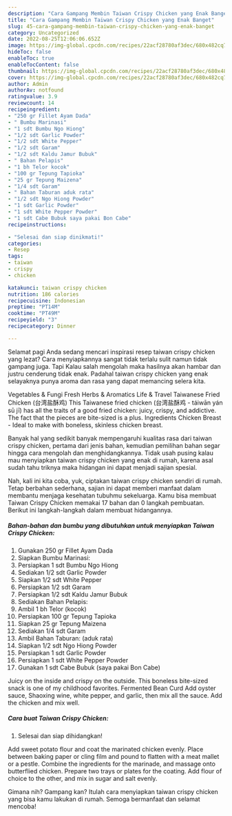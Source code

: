 ```yaml
---
description: "Cara Gampang Membin Taiwan Crispy Chicken yang Enak Banget"
title: "Cara Gampang Membin Taiwan Crispy Chicken yang Enak Banget"
slug: 45-cara-gampang-membin-taiwan-crispy-chicken-yang-enak-banget
category: Uncategorized
date: 2022-08-25T12:06:06.652Z
image: https://img-global.cpcdn.com/recipes/22acf28780af3dec/680x482cq70/taiwan-crispy-chicken-foto-resep-utama.jpg
hideToc: false
enableToc: true
enableTocContent: false
thumbnail: https://img-global.cpcdn.com/recipes/22acf28780af3dec/680x482cq70/taiwan-crispy-chicken-foto-resep-utama.jpg
cover: https://img-global.cpcdn.com/recipes/22acf28780af3dec/680x482cq70/taiwan-crispy-chicken-foto-resep-utama.jpg
author: Admin
authorAv: notfound
ratingvalue: 3.9
reviewcount: 14
recipeingredient:
- "250 gr Fillet Ayam Dada"
- " Bumbu Marinasi"
- "1 sdt Bumbu Ngo Hiong"
- "1/2 sdt Garlic Powder"
- "1/2 sdt White Pepper"
- "1/2 sdt Garam"
- "1/2 sdt Kaldu Jamur Bubuk"
- " Bahan Pelapis"
- "1 bh Telor kocok"
- "100 gr Tepung Tapioka"
- "25 gr Tepung Maizena"
- "1/4 sdt Garam"
- " Bahan Taburan aduk rata"
- "1/2 sdt Ngo Hiong Powder"
- "1 sdt Garlic Powder"
- "1 sdt White Pepper Powder"
- "1 sdt Cabe Bubuk saya pakai Bon Cabe"
recipeinstructions:

- "Selesai dan siap dinikmati!"
categories:
- Resep
tags:
- taiwan
- crispy
- chicken

katakunci: taiwan crispy chicken 
nutrition: 186 calories
recipecuisine: Indonesian
preptime: "PT14M"
cooktime: "PT49M"
recipeyield: "3"
recipecategory: Dinner

---
```



Selamat pagi Anda sedang mencari inspirasi resep taiwan crispy chicken yang lezat? Cara menyiapkannya sangat tidak terlalu sulit namun tidak gampang juga. Tapi Kalau salah mengolah maka hasilnya akan hambar dan justru cenderung tidak enak. Padahal taiwan crispy chicken yang enak selayaknya punya aroma dan rasa yang dapat memancing selera kita.


Vegetables &amp; Fungi Fresh Herbs &amp; Aromatics Life &amp; Travel Taiwanese Fried Chicken (台湾盐酥鸡) This Taiwanese fried chicken (台湾盐酥鸡 - táiwān yán sū jī) has all the traits of a good fried chicken: juicy, crispy, and addictive. The fact that the pieces are bite-sized is a plus. Ingredients Chicken Breast - Ideal to make with boneless, skinless chicken breast.

Banyak hal yang sedikit banyak mempengaruhi kualitas rasa dari taiwan crispy chicken, pertama dari jenis bahan, kemudian pemilihan bahan segar hingga cara mengolah dan menghidangkannya. Tidak usah pusing kalau mau menyiapkan taiwan crispy chicken yang enak di rumah, karena asal sudah tahu triknya maka hidangan ini dapat menjadi sajian spesial.


Nah, kali ini kita coba, yuk, ciptakan taiwan crispy chicken sendiri di rumah. Tetap berbahan sederhana, sajian ini dapat memberi manfaat dalam membantu menjaga kesehatan tubuhmu sekeluarga. Kamu bisa membuat Taiwan Crispy Chicken memakai 17 bahan dan 0 langkah pembuatan. Berikut ini langkah-langkah dalam membuat hidangannya.

<!--inarticleads1-->

##### Bahan-bahan dan bumbu yang dibutuhkan untuk menyiapkan Taiwan Crispy Chicken:

1. Gunakan 250 gr Fillet Ayam Dada
1. Siapkan  Bumbu Marinasi:
1. Persiapkan 1 sdt Bumbu Ngo Hiong
1. Sediakan 1/2 sdt Garlic Powder
1. Siapkan 1/2 sdt White Pepper
1. Persiapkan 1/2 sdt Garam
1. Persiapkan 1/2 sdt Kaldu Jamur Bubuk
1. Sediakan  Bahan Pelapis:
1. Ambil 1 bh Telor (kocok)
1. Persiapkan 100 gr Tepung Tapioka
1. Siapkan 25 gr Tepung Maizena
1. Sediakan 1/4 sdt Garam
1. Ambil  Bahan Taburan: (aduk rata)
1. Siapkan 1/2 sdt Ngo Hiong Powder
1. Persiapkan 1 sdt Garlic Powder
1. Persiapkan 1 sdt White Pepper Powder
1. Gunakan 1 sdt Cabe Bubuk (saya pakai Bon Cabe)


Juicy on the inside and crispy on the outside. This boneless bite-sized snack is one of my childhood favorites. Fermented Bean Curd Add oyster sauce, Shaoxing wine, white pepper, and garlic, then mix all the sauce. Add the chicken and mix well. 

<!--inarticleads2-->

##### Cara buat Taiwan Crispy Chicken:


1. Selesai dan siap dihidangkan!

Add sweet potato flour and coat the marinated chicken evenly. Place between baking paper or cling film and pound to flatten with a meat mallet or a pestle. Combine the ingredients for the marinade, and massage onto butterflied chicken. Prepare two trays or plates for the coating. Add flour of choice to the other, and mix in sugar and salt evenly. 

Gimana nih? Gampang kan? Itulah cara menyiapkan taiwan crispy chicken yang bisa kamu lakukan di rumah. Semoga bermanfaat dan selamat mencoba!
